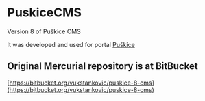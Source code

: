 # PuskiceCMS
Version 8 of Puškice CMS

It was developed and used for portal [Puškice](http://www.puskice.org)

## Original Mercurial repository is at BitBucket

[https://bitbucket.org/vukstankovic/puskice-8-cms](https://bitbucket.org/vukstankovic/puskice-8-cms)